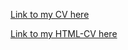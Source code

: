 [Link to my CV here](https://VeranikaKaraliova.github.io/rsschool-cv/cv)

[Link to my HTML-CV here](https://VeranikaKaraliova.github.io/rsschool-cv/)

